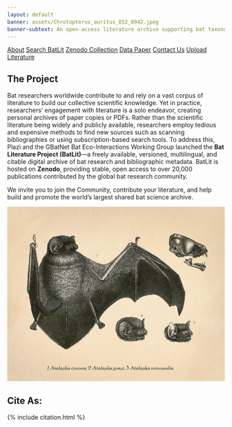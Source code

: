 ```yaml
---
layout: default
banner: assets/Chrotopterus_auritus_852_0942.jpeg
banner-subtext: An open-access literature archive supporting bat taxonomy, ecology, and conservation. 
---
```


<a class="nav-button" href="about">About</a>
<a class="nav-button" href="search">Search BatLit</a>
<a href="https://zenodo.org/communities/batlit" class="nav-button">Zenodo Collection</a>
<a class="nav-button" href="datapaper">Data Paper</a>
<a class="nav-button" href="about">Contact Us</a>
<a class="nav-button" href="contribute">Upload Literature</a>

## The Project

Bat researchers worldwide contribute to and rely on a vast corpus of literature to build our collective scientific knowledge. Yet in practice, researchers’ engagement with literature is a solo endeavor, creating personal archives of paper copies or PDFs. Rather than the scientific literature being widely and publicly available, researchers employ tedious and expensive methods to find new sources such as scanning bibliographies or using subscription-based search tools. 
To address this, Plazi and the GBatNet Bat Eco-Interactions Working Group launched the **Bat Literature Project (BatLit)**—a freely available, versioned, multilingual, and citable digital archive of bat research and bibliographic metadata. BatLit is hosted on **Zenodo**, providing stable, open access to over 20,000 publications contributed by the global bat research community.

We invite you to join the Community, contribute your literature, and help build and promote the world’s largest shared bat science archive.

<img class="img-inline img-inline-larger" src="assets/vintage-bat-anatomy-patrycja-polechonska.jpg"/>

## Cite As: 

{% include citation.html %}
